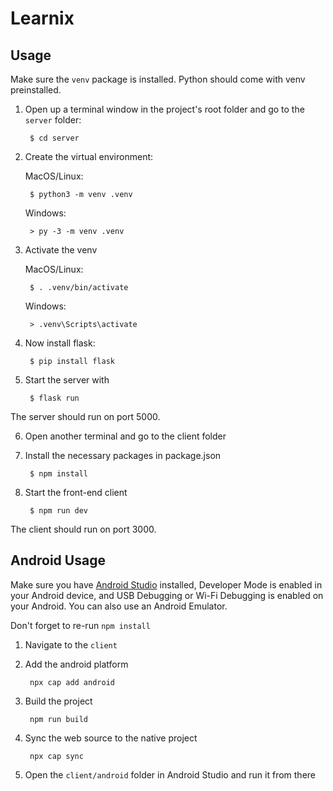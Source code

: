 # Learnix

## Usage

Make sure the `venv` package is installed. Python should come with venv preinstalled.

1. Open up a terminal window in the project's root folder and go to the `server` folder:

        $ cd server

2. Create the virtual environment:

    MacOS/Linux:

        $ python3 -m venv .venv

    Windows:

        > py -3 -m venv .venv

3. Activate the venv

    MacOS/Linux: 
    
        $ . .venv/bin/activate

    Windows:

        > .venv\Scripts\activate

4. Now install flask:

        $ pip install flask

5. Start the server with

        $ flask run

The server should run on port 5000.

6. Open another terminal and go to the client folder

7. Install the necessary packages in package.json

        $ npm install

8. Start the front-end client

        $ npm run dev

The client should run on port 3000.

## Android Usage

Make sure you have [Android Studio](https://developer.android.com/studio/install) installed, Developer Mode is enabled in your Android device, and USB Debugging or Wi-Fi Debugging is enabled on your Android. You can also use an Android Emulator.

Don't forget to re-run `npm install`

1. Navigate to the `client`

2. Add the android platform

        npx cap add android

3. Build the project

        npm run build

4. Sync the web source to the native project

        npx cap sync

5. Open the `client/android` folder in Android Studio and run it from there
